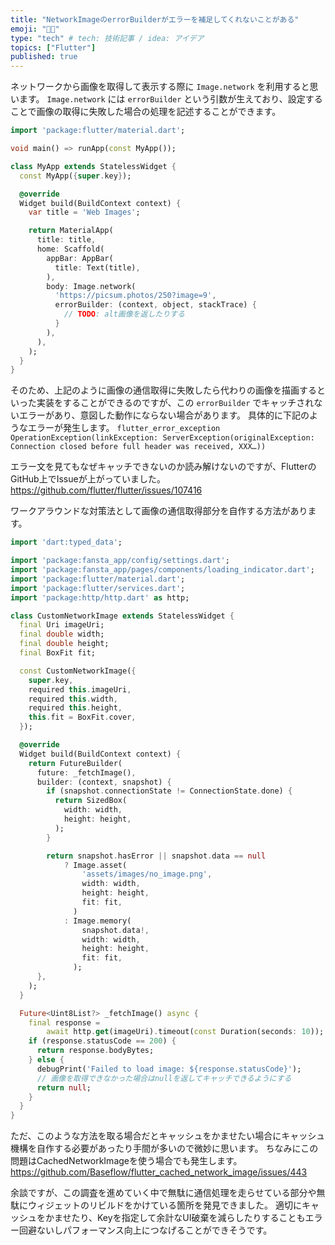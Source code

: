 ```yaml
---
title: "NetworkImageのerrorBuilderがエラーを補足してくれないことがある"
emoji: "🧑‍💻"
type: "tech" # tech: 技術記事 / idea: アイデア
topics: ["Flutter"]
published: true
---
```


ネットワークから画像を取得して表示する際に `Image.network` を利用すると思います。
`Image.network` には `errorBuilder` という引数が生えており、設定することで画像の取得に失敗した場合の処理を記述することができます。

```dart
import 'package:flutter/material.dart';

void main() => runApp(const MyApp());

class MyApp extends StatelessWidget {
  const MyApp({super.key});

  @override
  Widget build(BuildContext context) {
    var title = 'Web Images';

    return MaterialApp(
      title: title,
      home: Scaffold(
        appBar: AppBar(
          title: Text(title),
        ),
        body: Image.network(
          'https://picsum.photos/250?image=9',
          errorBuilder: (context, object, stackTrace) {
            // TODO: alt画像を返したりする
          }
        ),
      ),
    );
  }
}
```

そのため、上記のように画像の通信取得に失敗したら代わりの画像を描画するといった実装をすることができるのですが、この `errorBuilder` でキャッチされないエラーがあり、意図した動作にならない場合があります。
具体的に下記のようなエラーが発生します。
`flutter_error_exception	OperationException(linkException: ServerException(originalException: Connection closed before full header was received, XXX…))`

エラー文を見てもなぜキャッチできないのか読み解けないのですが、FlutterのGitHub上でIssueが上がっていました。
https://github.com/flutter/flutter/issues/107416

ワークアラウンドな対策法として画像の通信取得部分を自作する方法があります。

```dart
import 'dart:typed_data';

import 'package:fansta_app/config/settings.dart';
import 'package:fansta_app/pages/components/loading_indicator.dart';
import 'package:flutter/material.dart';
import 'package:flutter/services.dart';
import 'package:http/http.dart' as http;

class CustomNetworkImage extends StatelessWidget {
  final Uri imageUri;
  final double width;
  final double height;
  final BoxFit fit;

  const CustomNetworkImage({
    super.key,
    required this.imageUri,
    required this.width,
    required this.height,
    this.fit = BoxFit.cover,
  });

  @override
  Widget build(BuildContext context) {
    return FutureBuilder(
      future: _fetchImage(),
      builder: (context, snapshot) {
        if (snapshot.connectionState != ConnectionState.done) {
          return SizedBox(
            width: width,
            height: height,
          );
        }

        return snapshot.hasError || snapshot.data == null
            ? Image.asset(
                'assets/images/no_image.png',
                width: width,
                height: height,
                fit: fit,
              )
            : Image.memory(
                snapshot.data!,
                width: width,
                height: height,
                fit: fit,
              );
      },
    );
  }

  Future<Uint8List?> _fetchImage() async {
    final response =
        await http.get(imageUri).timeout(const Duration(seconds: 10));
    if (response.statusCode == 200) {
      return response.bodyBytes;
    } else {
      debugPrint('Failed to load image: ${response.statusCode}');
      // 画像を取得できなかった場合はnullを返してキャッチできるようにする
      return null;
    }
  }
}
```

ただ、このような方法を取る場合だとキャッシュをかませたい場合にキャッシュ機構を自作する必要があったり手間が多いので微妙に思います。
ちなみにこの問題はCachedNetworkImageを使う場合でも発生します。
https://github.com/Baseflow/flutter_cached_network_image/issues/443

余談ですが、この調査を進めていく中で無駄に通信処理を走らせている部分や無駄にウィジェットのリビルドをかけている箇所を発見できました。
適切にキャッシュをかませたり、Keyを指定して余計なUI破棄を減らしたりすることもエラー回避ないしパフォーマンス向上につなげることができそうです。
